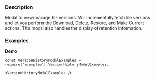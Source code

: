 ### Description
Modal to view/manage file versions. Will incrementally fetch file versions and let you perform the Download, Delete, Restore, and Make Current actions. This modal also handles the display of retention information.

### Examples
**Demo**
```
const VersionHistoryModalExamples = require('examples').VersionHistoryModalExamples;

<VersionHistoryModalExamples />
```
